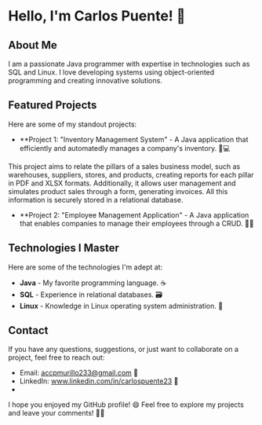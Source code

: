 # Hello, I'm Carlos Puente! 👋

## About Me
I am a passionate Java programmer with expertise in technologies such as SQL and Linux. I love developing systems using object-oriented programming and creating innovative solutions.

## Featured Projects
Here are some of my standout projects:

- **Project 1: "Inventory Management System" - A Java application that efficiently and automatedly manages a company's inventory. 🛒💻

This project aims to relate the pillars of a sales business model, such as warehouses, suppliers, stores, and products, creating reports for each pillar in PDF and XLSX formats. Additionally, it allows user management and simulates product sales through a form, generating invoices. All this information is securely stored in a relational database.

- **Project 2: "Employee Management Application" - A Java application that enables companies to manage their employees through a CRUD. 📱💬

## Technologies I Master
Here are some of the technologies I'm adept at:

- **Java** - My favorite programming language. ☕
- **SQL** - Experience in relational databases. 🗃️
- **Linux** - Knowledge in Linux operating system administration. 🐧

## Contact
If you have any questions, suggestions, or just want to collaborate on a project, feel free to reach out:

-  Email: accpmurillo233@gmail.com 📧
-  LinkedIn: www.linkedin.com/in/carlospuente23 💼
-  
I hope you enjoyed my GitHub profile! 😄 Feel free to explore my projects and leave your comments! 🚀✨


